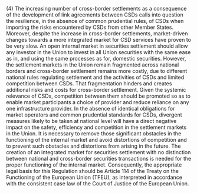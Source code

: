 (4) The increasing number of cross-border settlements as a consequence of the development of link agreements between CSDs calls into question the resilience, in the absence of common prudential rules, of CSDs when importing the risks encountered by CSDs from other Member States. Moreover, despite the increase in cross-border settlements, market-driven changes towards a more integrated market for CSD services have proven to be very slow. An open internal market in securities settlement should allow any investor in the Union to invest in all Union securities with the same ease as in, and using the same processes as for, domestic securities. However, the settlement markets in the Union remain fragmented across national borders and cross-border settlement remains more costly, due to different national rules regulating settlement and the activities of CSDs and limited competition between CSDs. That fragmentation hinders and creates additional risks and costs for cross-border settlement. Given the systemic relevance of CSDs, competition between them should be promoted so as to enable market participants a choice of provider and reduce reliance on any one infrastructure provider. In the absence of identical obligations for market operators and common prudential standards for CSDs, divergent measures likely to be taken at national level will have a direct negative impact on the safety, efficiency and competition in the settlement markets in the Union. It is necessary to remove those significant obstacles in the functioning of the internal market and avoid distortions of competition and to prevent such obstacles and distortions from arising in the future. The creation of an integrated market for securities settlement with no distinction between national and cross-border securities transactions is needed for the proper functioning of the internal market. Consequently, the appropriate legal basis for this Regulation should be Article 114 of the Treaty on the Functioning of the European Union (TFEU), as interpreted in accordance with the consistent case law of the Court of Justice of the European Union.